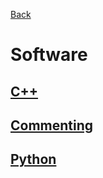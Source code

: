 [Back](../index.md)

# Software

## [C++](C++/index.md)

## [Commenting](Commenting/index.md)

## [Python](Python/index.md)

